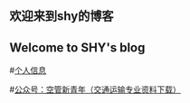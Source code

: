 ## 欢迎来到shy的博客
## Welcome to SHY's blog

#[个人信息](/mymes.md)

#[公众号：空管新青年（交通运输专业资料下载）](/actnewyouth/index.md)
